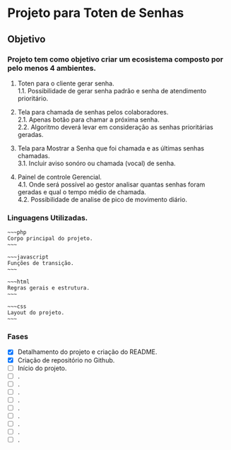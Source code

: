 # Projeto para Toten de Senhas

## Objetivo
### Projeto tem como objetivo criar um ecosistema composto por pelo menos 4 ambientes.

1. Toten para o cliente gerar senha.<br>
1.1. Possibilidade de gerar senha padrão e senha de atendimento prioritário.

2. Tela para chamada de senhas pelos colaboradores.<br>
2.1. Apenas botão para chamar a próxima senha.<br>
2.2. Algoritmo deverá levar em consideração as senhas prioritárias geradas.

3. Tela para Mostrar a Senha que foi chamada e as últimas senhas chamadas.<br>
3.1. Incluir aviso sonóro ou chamada (vocal) de senha.

4. Painel de controle Gerencial.<br>
4.1. Onde será possível ao gestor analisar quantas senhas foram geradas e qual o tempo médio de chamada.<br>
4.2. Possibilidade de analise de pico de movimento diário.

### Linguagens Utilizadas.
```
~~~php
Corpo principal do projeto.
~~~

~~~javascript
Funções de transição.
~~~

~~~html
Regras gerais e estrutura.
~~~

~~~css
Layout do projeto.
~~~
```

### Fases
- [X] Detalhamento do projeto e criação do README.
- [X] Criação de repositório no Github.
- [ ] Início do projeto.
- [ ] .
- [ ] .
- [ ] .
- [ ] .
- [ ] .
- [ ] .
- [ ] .
- [ ] .
- [ ] .